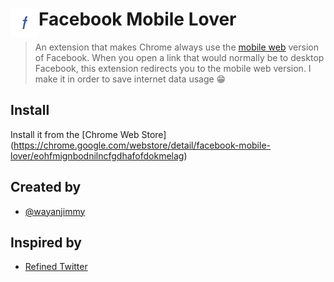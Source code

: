 # <img src="extension/icon.png" width="45" align="left"> Facebook Mobile Lover

> An extension that makes Chrome always use the [mobile web](https://m.facebook.com) version of Facebook. When you open a link that would normally be to desktop Facebook, this extension redirects you to the mobile web version. I make it in order to save internet data usage 😁

## Install
Install it from the [Chrome Web Store] (https://chrome.google.com/webstore/detail/facebook-mobile-lover/eohfmignbodnilncfgdhafofdokmelag)

## Created by

- [@wayanjimmy](https://twitter.com/wayanjimmy)

## Inspired by
- [Refined Twitter](https://github.com/sindresorhus/refined-twitter)

